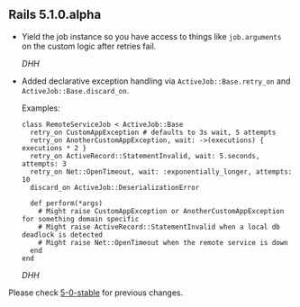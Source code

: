 ## Rails 5.1.0.alpha ##

*   Yield the job instance so you have access to things like `job.arguments` on the custom logic after retries fail.

    *DHH*

*   Added declarative exception handling via `ActiveJob::Base.retry_on` and `ActiveJob::Base.discard_on`. 

    Examples:

        class RemoteServiceJob < ActiveJob::Base
          retry_on CustomAppException # defaults to 3s wait, 5 attempts
          retry_on AnotherCustomAppException, wait: ->(executions) { executions * 2 }
          retry_on ActiveRecord::StatementInvalid, wait: 5.seconds, attempts: 3
          retry_on Net::OpenTimeout, wait: :exponentially_longer, attempts: 10
          discard_on ActiveJob::DeserializationError

          def perform(*args)
            # Might raise CustomAppException or AnotherCustomAppException for something domain specific
            # Might raise ActiveRecord::StatementInvalid when a local db deadlock is detected
            # Might raise Net::OpenTimeout when the remote service is down
          end
        end

    *DHH*

Please check [5-0-stable](https://github.com/rails/rails/blob/5-0-stable/activejob/CHANGELOG.md) for previous changes.
